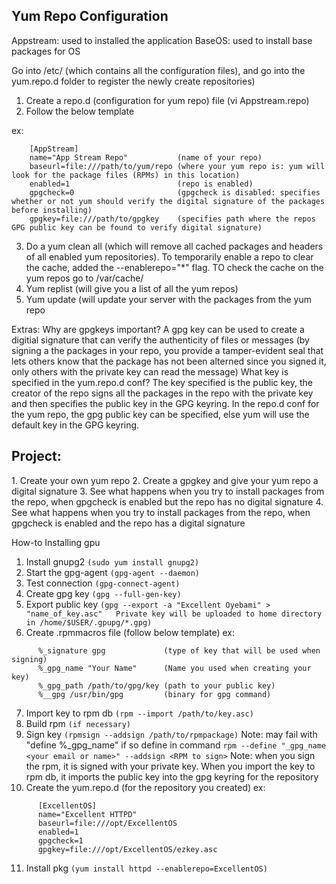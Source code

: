 <h2>Yum Repo Configuration</h2>

Appstream: used to installed the application
BaseOS: used to install base packages for OS

Go into /etc/ (which contains all the configuration files), and go into the yum.repo.d folder to register the newly create repositories)
1. Create a repo.d (configuration for yum repo) file (vi Appstream.repo)
2. Follow the below template
 
 ex:
```
    [AppStream]
    name="App Stream Repo"           (name of your repo)
    baseurl=file:///path/to/yum/repo (where your yum repo is: yum will look for the package files (RPMs) in this location)
    enabled=1                        (repo is enabled)
    gpgcheck=0                       (gpgcheck is disabled: specifies whether or not yum should verify the digital signature of the packages before installing)
    gpgkey=file:///path/to/gpgkey    (specifies path where the repos GPG public key can be found to verify digital signature)
```

3. Do a yum clean all (which will remove all cached packages and headers of all enabled yum repositories). To temporarily enable a repo to clear the cache, added the --enablerepo="*" flag. TO check the cache on the yum repos go to /var/cache/
4. Yum replist (will give you a list of all the yum repos) 
5. Yum update (will update your server with the packages from the yum repo

Extras: 
  Why are gpgkeys important? A gpg key can be used to create a digitial signature that can verify the authenticity of files or messages (by signing a the packages in your repo, you provide a tamper-evident seal that lets others know that the package has not been alterned since you signed it, only others with the private key can read the message)
  What key is specified in the yum.repo.d conf? The key specified is the public key, the creator of the repo signs all the packages in the repo with the private key and then specifies the public key in the GPG keyring. In the repo.d conf for the yum repo, the gpg public key can be specified, else yum will use the default key in the GPG keyring. 


<h2>Project:</h2> 
   1. Create your own yum repo
   2. Create a gpgkey and give your yum repo a digital signature
   3. See what happens when you try to install packages from the repo, when gpgcheck is enabled but the repo has no digital signature
   4. See what happens when you try to install packages from the repo, when gpgcheck is enabled and the repo has a digital signature

How-to Installing gpu
  1. Install gnupg2        ```(sudo yum install gnupg2)```
  2. Start the gpg-agent   ```(gpg-agent --daemon)```
  3. Test connection       ```(gpg-connect-agent)```
  4. Create gpg key        ```(gpg --full-gen-key)```
  5. Export public key     ```(gpg --export -a "Excellent Oyebami" > "name_of_key.asc"   Private key will be uploaded to home directory in /home/$USER/.gpupg/*.gpg)```
  6. Create .rpmmacros file (follow below template)
    ex:
```
      %_signature gpg             (type of key that will be used when signing)
      %_gpg_name "Your Name"      (Name you used when creating your key)
      %_gpg_path /path/to/gpg/key (path to your public key)
      %__gpg /usr/bin/gpg         (binary for gpg command)
```

  7. Import key to rpm db   ```(rpm --import /path/to/key.asc)```
  8. Build rpm              ```(if necessary)```
  9. Sign key               ```(rpmsign --addsign /path/to/rpmpackage)```
    Note: may fail with "define %_gpg_name" if so define in command ```rpm --define "_gpg_name <your email or name>" --addsign <RPM to sign>```
    Note: when you sign the rpm, it is signed with your private key. When you import the key to rpm db, it imports the public key into the gpg keyring for the repository
  10. Create the yum.repo.d (for the repository you created)
    ex:
```
      [ExcellentOS]
      name="Excellent HTTPD"
      baseurl=file:///opt/ExcellentOS
      enabled=1
      gpgcheck=1
      gpgkey=file:///opt/ExcellentOS/ezkey.asc
```  
  11. Install pkg          ```(yum install httpd --enablerepo=ExcellentOS)```
